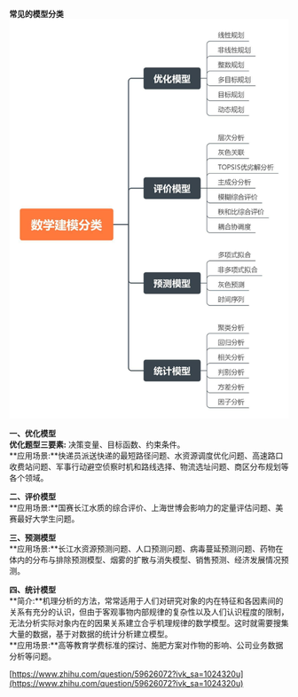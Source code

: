 **常见的模型分类**  
![](%E6%A8%A1%E5%9E%8B%E5%88%86%E7%B1%BB.jpg)   

**一、优化模型**  
**优化题型三要素:** 决策变量、目标函数、约束条件。  
**应用场景:**快递员派送快递的最短路径问题、水资源调度优化问题、高速路口收费站问题、军事行动避空侦察时机和路线选择、物流选址问题、商区分布规划等各个领域。 

**二、评价模型**  
**应用场景:**国赛长江水质的综合评价、上海世博会影响力的定量评估问题、美赛最好大学生问题。  

**三、预测模型**  
**应用场景:**长江水资源预测问题、人口预测问题、病毒蔓延预测问题、药物在体内的分布与排除预测模型、烟雾的扩散与消失模型、销售预测、经济发展情况预测。  

**四、统计模型**  
**简介:**机理分析的方法，常常适用于人们对研究对象的内在特征和各因素间的关系有充分的认识，但由于客观事物内部规律的复杂性以及人们认识程度的限制，无法分析实际对象内在的因果关系建立合乎机理规律的数学模型。这时就需要搜集大量的数据，基于对数据的统计分析建立模型。    
**应用场景:**高等教育学费标准的探讨、施肥方案对作物的影响、公司业务数据分析等问题。   

[https://www.zhihu.com/question/59626072?ivk_sa=1024320u](https://www.zhihu.com/question/59626072?ivk_sa=1024320u)